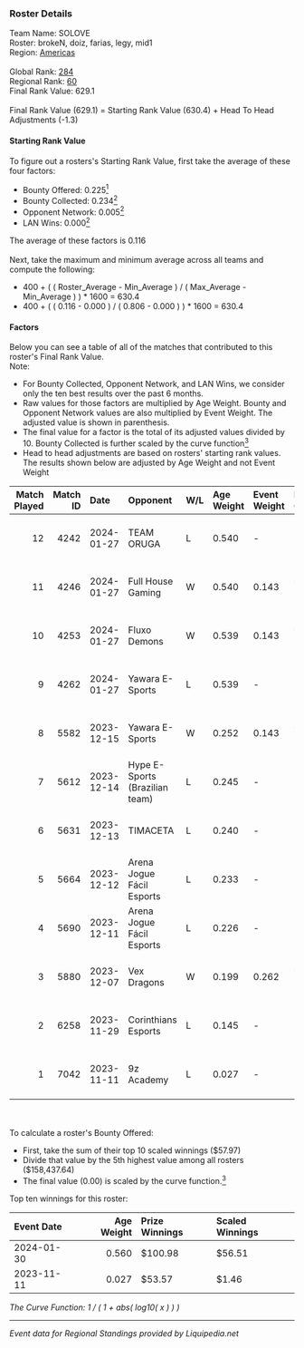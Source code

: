 ### Roster Details<br />
Team Name: SOLOVE<br />
Roster: brokeN, doiz, farias, legy, mid1<br />
Region: [Americas]( ../standings_americas.md)<br />
<br />
Global Rank: [284](../standings_global.md)<br />
Regional Rank: [60]( ../standings_americas.md)<br />
Final Rank Value:  629.1<br />
<br />
Final Rank Value (629.1) = Starting Rank Value (630.4) + Head To Head Adjustments (-1.3)<br />

#### Starting Rank Value<br />
To figure out a rosters's Starting Rank Value, first take the average of these four factors:<br />
- Bounty Offered: 0.225[<sup>1</sup>](#table2)
- Bounty Collected: 0.234[<sup>2</sup>](#table1)
- Opponent Network: 0.005[<sup>2</sup>](#table1)
- LAN Wins: 0.000[<sup>2</sup>](#table1)

The average of these factors is 0.116<br />
<br />
Next, take the maximum and minimum average across all teams and compute the following:<br />
- 400 + ( ( Roster_Average - Min_Average ) / ( Max_Average - Min_Average ) ) * 1600 = 630.4
- 400 + ( ( 0.116 - 0.000 ) / ( 0.806 - 0.000 ) ) * 1600 = 630.4


#### Factors<br />
Below you can see a table of all of the matches that contributed to this roster's Final Rank Value.<br />
Note:<br />

- For Bounty Collected, Opponent Network, and LAN Wins, we consider only the ten best results over the past 6 months.
- Raw values for those factors are multiplied by Age Weight. Bounty and Opponent Network values are also multiplied by Event Weight. The adjusted value is shown in parenthesis.
- The final value for a factor is the total of its adjusted values divided by 10. Bounty Collected is further scaled by the curve function[<sup>3</sup>](#curveFunction)
- Head to head adjustments are based on rosters' starting rank values. The results shown below are adjusted by Age Weight and not Event Weight
<span id="table1"></span><br />


| Match Played | Match ID | Date       | Opponent                       | W/L | Age Weight | Event Weight | Bounty Collected | Opponent Network | LAN Wins      | H2H Adj. | Roster                                |
| -: | -: | :- | :- | :- | :- | :- | :- | :- | :- | -: | :- |
|           12 |     4242 | 2024-01-27 | TEAM ORUGA                     | L   | 0.540      | -            | -                | -                | -             |    -9.46 | brokeN, doiz, farias, legy, mid1      |
|           11 |     4246 | 2024-01-27 | Full House Gaming              | W   | 0.540      | 0.143        | 0.003 (0.000)    | 0.153 (0.012)    | false (0.000) |     9.16 | brokeN, doiz, farias, legy, mid1      |
|           10 |     4253 | 2024-01-27 | Fluxo Demons                   | W   | 0.539      | 0.143        | 0.065 (0.005)    | 0.289 (0.022)    | false (0.000) |    14.31 | brokeN, doiz, farias, legy, mid1      |
|            9 |     4262 | 2024-01-27 | Yawara E-Sports                | L   | 0.539      | -            | -                | -                | -             |    -6.28 | brokeN, doiz, farias, legy, mid1      |
|            8 |     5582 | 2023-12-15 | Yawara E-Sports                | W   | 0.252      | 0.143        | 0.005 (0.000)    | 0.361 (0.013)    | false (0.000) |     5.04 | brokeN, doiz, legy, PremiuM, timid    |
|            7 |     5612 | 2023-12-14 | Hype E-Sports (Brazilian team) | L   | 0.245      | -            | -                | -                | -             |    -4.33 | brokeN, doiz, legy, PremiuM, timid    |
|            6 |     5631 | 2023-12-13 | TIMACETA                       | L   | 0.240      | -            | -                | -                | -             |    -3.51 | brokeN, doiz, legy, PremiuM, timid    |
|            5 |     5664 | 2023-12-12 | Arena Jogue Fácil Esports      | L   | 0.233      | -            | -                | -                | -             |    -3.18 | brokeN, doiz, legy, PremiuM, timid    |
|            4 |     5690 | 2023-12-11 | Arena Jogue Fácil Esports      | L   | 0.226      | -            | -                | -                | -             |    -3.15 | brokeN, doiz, legy, PremiuM, timid    |
|            3 |     5880 | 2023-12-07 | Vex Dragons                    | W   | 0.199      | 0.262        | 0.000 (0.000)    | 0.018 (0.001)    | false (0.000) |     2.78 | brokeN, doiz, legy, PremiuM, timid    |
|            2 |     6258 | 2023-11-29 | Corinthians Esports            | L   | 0.145      | -            | -                | -                | -             |    -2.34 | brokeN, doiz, legy, PremiuM, timid    |
|            1 |     7042 | 2023-11-11 | 9z Academy                     | L   | 0.027      | -            | -                | -                | -             |    -0.39 | AmBiTioN, brokeN, doiz, legy, PremiuM |

<br />
<span id="table2"></span><br />
To calculate a roster's Bounty Offered:<br />

- First, take the sum of their top 10 scaled winnings ($57.97)
- Divide that value by the 5th highest value among all rosters ($158,437.64)
- The final value (0.00) is scaled by the curve function.[<sup>3</sup>](#curveFunction)

Top ten winnings for this roster:<br />

| Event Date | Age Weight | Prize Winnings | Scaled Winnings |
| :- | -: | :- | :- |
| 2024-01-30 |      0.560 | $100.98        | $56.51          |
| 2023-11-11 |      0.027 | $53.57         | $1.46           |


<span id="curveFunction"></span>_The Curve Function: 1 / ( 1 + abs( log10( x ) ) )_<br />

---
_Event data for Regional Standings provided by Liquipedia.net_<br />
